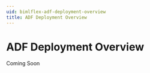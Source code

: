 ```yaml
---
uid: bimlflex-adf-deployment-overview
title: ADF Deployment Overview
---
```

# ADF Deployment Overview

Coming Soon